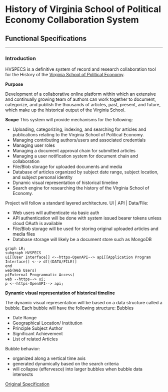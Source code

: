 # History of Virginia School of Political Economy Collaboration System
## Functional Specifications

---


### Introduction

HVSPECS is a definitive system of record and research collaboration tool for the History of the [Virginia School of Political Economy](https://en.wikipedia.org/wiki/Virginia_school_of_political_economy).

**Purpose**

Development of a collaborative online platform within which an extensive and continually growing team of authors can work together to document, categorize, and publish the thousands of articles, past, present, and future, which make up the historical output of the Virginia School. 

**Scope**
This system will provide mechanisms for the following:
- Uploading, categorizing, indexing, and searching for articles and publications relating to the Virginia School of Political Economy.  
- Managing contributing authors/users and associated credentials
- Managing user roles
- Managing a document approval chain for submitted articles
- Managing a user notification system for document chain and collaboration
- File/Blob storage for uploaded documents and media
- Database of articles organized by subject date range, subject location, and subject personal identity
- Dynamic visual representation of historical timeline
- Search engine for researching the history of the Virginia School of Economy.

Project will follow a standard layered architecture.  UI | API | Data/File:

- Web users will authenticate via basic auth
- API authentication will be done with system issued bearer tokens unless cloud OAuth is available
- File/Blob storage will be used for storing original uploaded articles and media files
- Database storage will likely be a document store such as MongoDB

```mermaid
graph LR;
subgraph HVSPECS
ui[[User Interface]] <--https-OpenAPI--> api[[Application Program Interface]] <--> df[(DATA/FILE)]
end
web(Web Users)
p(External Programmatic Access)
web --https--> ui;
p <--https-OpenAPI--> api;
```

**Dynamic visual representation of historical timeline**

The dynamic visual representation will be based on a data structure called a bubble.  Each bubble will have the following structure:
Bubbles
- Date Range
- Geographical Location/ Institution
- Principle Subject Author
- Significant Achievement
- List of related Articles

Bubble behavior:
- organized along a vertical time axis
- generated dynamically based on the search criteria
- will collapse (effervesce) into larger bubbles when bubble data intersects



[Original Specification](images/original_spec.jpg)
